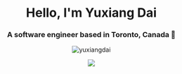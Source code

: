 <h1 align="center">Hello, I'm Yuxiang Dai</h1>
<h3 align="center">A software engineer based in Toronto, Canada 🍁</h3>

<p align="center"><a><img align="center" src="https://github-readme-stats.vercel.app/api?username=yuxiangdai&show_icons=true&count_private=1" alt="yuxiangdai" /></a></p>

<p align="center"><a><img align="center" src="https://github-readme-stats.vercel.app/api/top-langs/?username=yuxiangdai&layout=compact&theme=buefy&hide_border=true" /></a></p>
